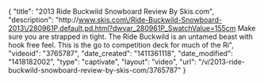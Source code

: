 {
    "title": "2013 Ride Buckwild Snowboard Review By Skis.com",
    "description": "http:\/\/www.skis.com\/Ride-Buckwild-Snowboard-2013\/280961P,default,pd.html?dwvar_280961P_SwatchValue=155cm  Make sure you are strapped in tight. The Ride Buckwild is an untamed beast with hook free feel. This is the go to competition deck for much of the Ri",
    "videoid": "3765787",
    "date_created": "1411361118",
    "date_modified": "1418182002",
    "type": "captivate",
    "layout": "video",
    "url": "\/v\/2013-ride-buckwild-snowboard-review-by-skis-com\/3765787"
}
